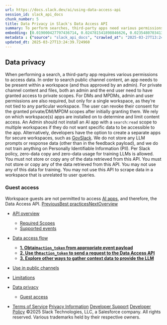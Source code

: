 ```yaml
---
url: https://docs.slack.dev/ai/using-data-access-api
session_id: slack_api_docs
chunk_number: 5
title: Data Privacy in Slack's Data Access API
summary: To perform searches, third-party apps need various permissions based on the type of content being accessed. Public content requires workspace presence and admin approval, while private content also necessitates user consent. Admins should be cautious when installing apps with broad scopes across multiple workspaces to safeguard data access.
embedding: [0.019000427797436714, 0.024781541898846626, 0.023548070341348648, -0.02180377021431923, 0.04597480595111847, -0.03373977541923523, -0.045476432889699936, 0.02159196138381958, -0.02753504551947117, 0.013181935995817184, 0.0017816794570535421, -0.04450460895895958, -0.03506046161055565, -0.004472887609153986, -0.014689510688185692, 0.03421323001384735, -0.01700693927705288, 0.0198227409273386, -0.010260230861604214, 0.025740906596183777, 0.01858927123248577, 0.06568541377782822, -0.012471755966544151, 0.04542659595608711, -0.0439065620303154, -0.032468926161527634, 0.018041061237454414, 0.0366552509367466, 0.0013876542216166854, -0.023012321442365646, 0.02240181528031826, -0.022140169516205788, -0.025479262694716454, 0.0303757656365633, 0.021517205983400345, 0.005587994586676359, -0.00944414734840393, 0.02753504551947117, 0.002969984896481037, -0.057262927293777466, -0.03917202726006508, -0.010808439925312996, -0.020495543256402016, 0.022962484508752823, -0.037801507860422134, -0.05053490772843361, -0.03007674217224121, 0.011306812055408955, 0.0023843978997319937, -0.003672377672046423, -0.057412438094615936, 5.669953316100873e-05, -0.008241824805736542, 0.013381284661591053, -0.014402947388589382, 0.004282883368432522, -0.01532493531703949, -0.006877531763166189, 0.0001864027581177652, 0.01244683749973774, -0.002399971941486001, 0.021454909816384315, -0.013767522759735584, 0.01670791767537594, 0.005148804280906916, -0.016745295375585556, -0.006871302146464586, 0.03236925229430199, 0.03533456474542618, 0.023074617609381676, 0.06414046138525009, 0.014452784322202206, -0.04158913344144821, -0.02753504551947117, -0.002186606638133526, -0.025167779996991158, -0.01625938154757023, 0.07520431280136108, -0.03079938143491745, -0.026189442723989487, 0.0038748413790017366, 0.05910690501332283, -0.028855731710791588, -0.014103923924267292, -0.04246128350496292, 0.027759313583374023, -0.04246128350496292, -0.02549172192811966, -0.001664873561821878, -0.008011328056454659, -0.01721874810755253, -0.028257684782147408, -0.056963905692100525, 0.001280971453525126, 0.06090104207396507, 0.015574120916426182, 0.026164522394537926, 0.009032989852130413, 0.005341923329979181, 0.070768803358078, 0.02129293791949749, -0.03508538007736206, -0.04420558363199234, -0.06633329391479492, 0.031771205365657806, -0.028357358649373055, 0.02024635672569275, -0.0019872577395290136, 0.01568625494837761, -0.03336599841713905, -0.08861052244901657, -0.005746850743889809, 0.012945209629833698, 0.024706784635782242, -0.021479828283190727, -0.024519896134734154, -0.016483649611473083, 0.006509982515126467, 0.03852414712309837, -0.012615038082003593, -0.04889028146862984, 0.01002973411232233, 0.045900050550699234, 0.013119639828801155, 0.025691069662570953, -0.007606400642544031, -0.017343340441584587, -0.04375705122947693, -0.023323804140090942, -0.011406485922634602, 0.06922385096549988, 0.03932154178619385, 0.052827417850494385, -0.07206457108259201, -0.03022625483572483, -0.013892116025090218, -0.0373031347990036, 0.013381284661591053, -0.028207847848534584, -0.05100836232304573, 0.034287985414266586, -0.009824155829846859, 0.023435937240719795, 0.013231772929430008, -0.07500496506690979, -0.031472183763980865, -0.020682431757450104, -0.000243150963797234, 0.0038499226793646812, 0.057711463421583176, -0.02713634818792343, 0.01784171350300312, -0.033390916883945465, 0.02741045318543911, -0.028382278978824615, -0.030276091769337654, 0.04196291044354439, 0.06782840937376022, 0.002420218428596854, -0.011873709969222546, -0.009269717149436474, 0.02527991309762001, -0.018551893532276154, -0.025965174660086632, -0.0449780598282814, 0.025616314262151718, 0.021118508651852608, -0.058409184217453, -0.08198217302560806, 0.014004250057041645, -0.03668016940355301, -0.001020104973576963, -0.01460229605436325, 0.013231772929430008, 0.0031568743288517, -0.01775449700653553, 0.008746426552534103, 0.016770213842391968, -0.02282543107867241, -0.056963905692100525, -0.06015348434448242, -0.001738071907311678, -0.03859890252351761, -0.05277758091688156, -0.0624459944665432, 0.023710042238235474, -0.040168773382902145, 0.014776726253330708, -0.002248903037980199, 0.008416255004703999, 0.033540427684783936, 0.025142861530184746, 0.034287985414266586, 0.02425825037062168, 0.003060314804315567, -0.021130967885255814, -0.017879091203212738, 0.0012428148183971643, 0.04026844725012779, 0.0013315873220562935, 0.06040266901254654, -0.020532920956611633, 0.0387982502579689, -0.047694187611341476, 0.0319705568253994, 0.0034948326647281647, 0.0099113704636693, 0.010359905660152435, -0.06847629696130753, -0.043582621961832047, 0.042785223573446274, -0.03436274081468582, 0.03172136843204498, 0.004500920884311199, -0.05198018625378609, -0.007139177061617374, -0.005376186687499285, -0.01271471194922924, 0.0186515673995018, 0.05317628011107445, -0.018277788534760475, 0.07251311093568802, 0.004790599457919598, -0.009531361982226372, 0.009469065815210342, 0.014265894889831543, 0.019573554396629333, -0.0434829443693161, 0.028207847848534584, 0.0076936157420277596, 0.02830752171576023, 0.024058902636170387, -0.04410590976476669, -0.03508538007736206, 0.05556846410036087, -0.09513919055461884, 0.02389693073928356, 0.0012124453205615282, 0.03067478910088539, 0.021280478686094284, 0.006653264630585909, -0.007830668240785599, 0.00021025064052082598, 0.021255560219287872, 0.017019398510456085, -0.005989806726574898, 0.023971686139702797, -0.050335559993982315, 0.04308424890041351, 0.032219741493463516, 0.03109840489923954, 0.007238851394504309, 0.013094721361994743, -0.029678044840693474, -0.009269717149436474, -0.042062584310770035, -0.008777574636042118, 0.010222853161394596, 0.010714995674788952, 0.019212234765291214, 0.010079571045935154, 0.010764832608401775, -0.03937137871980667, -0.003653688821941614, -0.040916331112384796, 0.01242814864963293, 0.0186515673995018, -0.001011539134196937, -0.010023504495620728, -0.0058371806517243385, -0.030998731032013893, 0.007307377643883228, 0.06807759404182434, -0.021816229447722435, -0.026588140055537224, -0.003653688821941614, 0.029279347509145737, -0.023136913776397705, 0.003469914197921753, -0.012122895568609238, -0.00504601513966918, 0.0059680030681192875, 0.015785928815603256, 0.025890419259667397, 0.013181935995817184, 0.005341923329979181, 0.015574120916426182, -0.020022090524435043, -0.02257624641060829, -0.018875835463404655, -0.0030447407625615597, 0.01604757457971573, 0.005992921534925699, 0.01319439522922039, 0.007724763825535774, 0.028631463646888733, 0.05985446274280548, -0.004089764319360256, -0.02116834558546543, 0.026463545858860016, 0.016334138810634613, 0.02293756604194641, 0.020682431757450104, -0.058309510350227356, 0.020258815959095955, 0.04764435067772865, 0.01858927123248577, 0.004298457410186529, 0.03007674217224121, -0.04654793441295624, -0.003454339923337102, 0.0630938783288002, -0.015088208019733429, -0.020744729787111282, -0.04704630374908447, -0.01154353842139244, 0.04273538663983345, 0.004379442892968655, 0.018128277733922005, -0.019087642431259155, -0.014290813356637955, -0.0017224977491423488, -0.03167153149843216, -0.07430724799633026, -0.0024934166576713324, -0.04659777134656906, 0.0068463836796581745, -0.007562793325632811, -0.001636840170249343, -0.06453915685415268, 0.08218152076005936, -0.048391908407211304, -0.03697919473052025, 0.019199775531888008, -0.0315469391644001, -0.0156114986166358, 0.019486339762806892, 0.051083117723464966, -0.0428350605070591, 0.02080702595412731, 0.00787427555769682, -0.0362316332757473, -0.040019262582063675, -0.02197819948196411, -0.02024635672569275, 0.040741901844739914, -0.029129836708307266, -0.012241259217262268, -0.016633160412311554, 0.053425464779138565, -0.04983718693256378, -0.042660631239414215, -0.012459296733140945, -0.009799237363040447, -0.042062584310770035, -0.0042361607775092125, 0.01085827685892582, -0.06209713593125343, -0.0015566333895549178, 0.024333005771040916, -0.06134957820177078, -0.04744500294327736, 0.013343906961381435, -0.013082261197268963, 0.03436274081468582, -0.02873113751411438, -0.027883905917406082, -0.06249583140015602, 0.061798110604286194, -0.025105483829975128, 0.05731276422739029, -0.026338953524827957, 0.024706784635782242, -0.03231941536068916, -0.01696956157684326, 0.003622540505602956, -0.019299451261758804, 0.04627382755279541, 0.011387797072529793, 0.010845817625522614, 0.01460229605436325, 0.01238454133272171, -0.002931049559265375, -0.00787427555769682, 0.011960924603044987, 0.003762707579880953, -0.013630470260977745, 0.002203738084062934, 0.005936854984611273, -0.011568456888198853, 0.0055506168864667416, 0.006052103359252214, -0.001328472513705492, -0.003616310888901353, -0.010060882195830345, -0.020321113988757133, 0.04216226190328598, 0.02314937300980091, 0.061997462064027786, -0.03393912315368652, 0.011699279770255089, -0.007469348609447479, -0.023797256872057915, 0.0009936288697645068, -0.03610704094171524, -0.040741901844739914, 0.0025868616066873074, -0.001287201070226729, 0.01009203027933836, 0.03466176241636276, 0.028108173981308937, 0.02504318580031395, 0.005911936517804861, 0.017866631969809532, 0.02380971610546112, -0.035758182406425476, 0.03949597105383873, 0.05736260116100311, -0.01781679503619671, 0.010291378945112228, 0.03777658939361572, -0.05427269637584686, -0.01822795160114765, -0.02798357978463173, -0.029802637174725533, 0.04438001662492752, 0.055020254105329514, -0.03767691180109978, 0.011549768038094044, -0.07719780504703522, -0.048566337674856186, -0.010820899158716202, 0.022115251049399376, -0.021193264052271843, -0.03134759142994881, -0.0017302848864346743, -0.027061592787504196, -0.006914909929037094, -0.00916381273418665, 0.02090669982135296, 0.021928362548351288, -0.028631463646888733, -0.029727881774306297, -0.008640522137284279, -0.0034013879485428333, -0.008765115402638912, -0.01937420666217804, -0.02105621248483658, 0.012210111133754253, -0.010546795092523098, -0.03525980934500694, -0.021853607147932053, 0.018576811999082565, 0.02506810426712036, -0.05751211568713188, -0.033964041620492935, -0.008565766736865044, -0.019299451261758804, -0.008858559653162956, 0.019635852426290512, 0.02542942389845848, -0.031023649498820305, 0.0071267178282141685, 0.05865836888551712, 0.0007973950123414397, -0.013144558295607567, -0.01052810624241829, -0.005594224203377962, 0.011107463389635086, 0.012658645398914814, 0.032194823026657104, -0.021193264052271843, 0.023111995309591293, 0.0059991516172885895, -0.004270424135029316, -0.026737650856375694, -0.003099250141531229, -0.00393713777884841, 0.019723067060112953, -0.01733088120818138, 0.032917462289333344, 0.030550194904208183, -0.019125020131468773, 0.02144245058298111, 0.07659975439310074, 0.0058371806517243385, 0.006092596333473921, 0.015100667253136635, -0.006385389715433121, 0.002734815701842308, -0.044305261224508286, -0.011574686504900455, 0.03715362399816513, -0.012770779430866241, -0.0161970853805542, -0.012247488833963871, -0.02932918444275856, -0.03276795148849487, -0.010889424942433834, 0.015935441479086876, -0.02962820790708065, -0.051083117723464966, -0.018614189699292183, 0.06633329391479492, -0.002001274609938264, 0.019635852426290512, -0.03491095080971718, -0.03864873945713043, -0.02374741993844509, 0.02009684592485428, -0.0038997598458081484, 0.00762508949264884, 0.014340650290250778, 0.040318284183740616, -0.025317290797829628, 0.029254429042339325, -0.018726322799921036, 0.03802577406167984, -0.019922414794564247, 0.0026538302190601826, 0.004164519719779491, -0.004208127502351999, 0.0014172450173646212, -0.016246922314167023, -0.02246411144733429, -0.006460145581513643, -0.05065950006246567, -0.06538639217615128, -0.0019296335522085428, -0.0058060321025550365, 0.0002678748860489577, 0.009556280449032784, 0.007294918410480022, 0.004993063397705555, -0.011518619954586029, 0.004413705784827471, -0.008198217488825321, -0.009736940264701843, -0.04186323657631874, -0.0017115959199145436, 0.01244683749973774, 0.014091464690864086, 0.017704660072922707, 0.02387201227247715, -0.010889424942433834, -0.01730596274137497, -0.01473934855312109, -0.014004250057041645, 0.016932183876633644, 0.0017302848864346743, 0.021392611786723137, -0.02342347800731659, 0.022962484508752823, -0.004647317808121443, 0.02063259482383728, 0.027883905917406082, -0.0176922008395195, -0.035309646278619766, 0.008160839788615704, -0.006422767415642738, -0.006263911258429289, 0.0005069376202300191, 0.022364437580108643, 0.007170325145125389, -0.023249048739671707, 0.014926237985491753, 0.02257624641060829, -0.0038997598458081484, 0.0034854882396757603, -0.002607107860967517, -0.012571430765092373, 0.027310779318213463, -0.0029855589382350445, -0.0009546935907565057, 0.0017816794570535421, -0.008796263486146927, -0.013318988494575024, -0.007139177061617374, 0.011300582438707352, -0.016334138810634613, -0.03226957842707634, -0.04831715300679207, -0.0027784232515841722, 0.03680476173758507, -0.03967040032148361, -0.005628487095236778, -0.03752740100026131, 0.026787487789988518, -0.014689510688185692, -0.02410873956978321, 0.03533456474542618, -0.005591109395027161, 0.013368825428187847, -0.0257907435297966, -0.01988503709435463, 0.01067761704325676, 0.029428858309984207, -0.002185049233958125, -0.024694325402379036, 0.008372647687792778, 0.03139742836356163, -0.002063571009784937, -0.014228517189621925, 0.000430235086241737, -0.00997366663068533, 0.0328177884221077, 0.024245791137218475, -0.013680308125913143, 0.030774462968111038, -0.003862381912767887, -0.0038654967211186886, -0.021604420617222786, -0.004289112985134125, -0.03344075381755829, -0.010559254325926304, 0.03129775449633598, -0.03874841332435608, 0.011468783020973206, 0.03376469388604164, 0.01142517477273941, -0.021093590185046196, -0.03157185763120651, 0.002209967700764537, 0.04248620197176933, 0.021753931418061256, 0.007886734791100025, 0.0016679883701726794, -0.05173100158572197, -0.010714995674788952, 0.0008877249201759696, -0.026613058522343636, 0.021031292155385017, 0.05173100158572197, 0.007730993442237377, 0.005070933606475592, -0.0016399549786001444, 0.004666006658226252, -0.0018751241732388735, -0.004466657992452383, -0.00038292870158329606, -0.00407107500359416, 0.030176416039466858, 0.052528396248817444, -0.05367464944720268, 0.019710607826709747, -0.021517205983400345, -0.002395299728959799, -0.0338892862200737, -0.03403879702091217, 0.011674361303448677, -0.020645054057240486, -0.033091891556978226, 0.035284727811813354, 0.0021990658715367317, 0.03169644996523857, -0.024582192301750183, -0.02174147218465805, 0.0003196588368155062, 0.0012568315723910928, 0.029727881774306297, -0.025354668498039246, 0.020520461723208427, 0.0055319275707006454, -0.029354102909564972, -0.0019934875890612602, 0.016957102343440056, -0.0048217480070889, 0.009469065815210342, 0.01349341869354248, 0.024544814601540565, -0.04141470417380333, 0.04181339964270592, 0.04004418104887009, 0.007481807842850685, 0.010889424942433834, -0.02485629729926586, -0.011879939585924149, -0.058110158890485764, 0.04447969049215317, 0.011568456888198853, -0.008117231540381908, -0.01856435276567936, -0.06234632059931755, -0.013406203128397465, 0.02351069264113903, -0.005257823038846254, 0.06164859980344772, 0.06443948298692703, 0.03406371921300888, 0.00032783523784019053, 0.002264477079734206, -0.030849218368530273, 0.007207703310996294, -0.029379021376371384, -0.0004991505993530154, 0.023286426439881325, 0.001591675216332078, 0.013406203128397465, -0.0031397428829222918, -0.05701374262571335, -0.02741045318543911, 0.021031292155385017, 0.010995329357683659, -0.016533486545085907, -0.000375336327124387, 0.041514378041028976, -0.006995894946157932, -0.02204049564898014, 0.05616651102900505, -0.029678044840693474, -0.018252870067954063, 0.008659210987389088, -0.035882774740457535, 0.02728586085140705, 0.018676485866308212, -0.00524847861379385, -0.0007537874625995755, -0.017953846603631973, -0.02830752171576023, -0.012484215199947357, -0.009263487532734871, -0.019810281693935394, -0.02606484852731228, 0.002892114222049713, -0.013530796393752098, -0.007924112491309643, -0.0031008075457066298, 0.010054652579128742, 0.0023625942412763834, 0.002846949268132448, 0.021243100985884666, 0.006665723863989115, 0.0057593099772930145, -0.05586748570203781, -0.02278805337846279, 0.00031518127070739865, -0.02035849168896675, 0.07051961869001389, -0.029977068305015564, -0.015162964351475239, 0.04094124957919121, 0.008391336537897587, 0.008814952336251736, 0.03035084716975689, 0.004005664028227329, -0.023834634572267532, -0.03493586927652359, 0.00839756615459919, 0.001772334915585816, 0.015623957850039005, -0.000536917825229466, 0.009394309483468533, -0.010895655490458012, -0.022513948380947113, 0.0011462552938610315, -0.0005256265867501497, -0.0013814244884997606, -0.022750675678253174, 0.0009134222054854035, 0.02216508984565735, -0.0018688945565372705, 0.04350786283612251, -0.03653065860271454, 0.008235595189034939, -0.011798953637480736, -0.03727821633219719, -0.028506871312856674, -0.046498097479343414, 0.01649610884487629, -7.962269592098892e-05, -0.024121198803186417, -0.005223560146987438, -0.005217330530285835, 0.0029964607674628496, 0.029827555641531944, -0.022875268012285233, -0.014153760857880116, -0.020109305158257484, 0.03226957842707634, -0.04373213276267052, 0.019623393192887306, 0.02393430843949318, -0.020470624789595604, 0.0020137338433414698, -0.015000993385910988, -0.020944077521562576, -0.006422767415642738, -0.022451652213931084, -0.03767691180109978, -0.009755629114806652, -0.045924969017505646, 0.009930059313774109, 0.0008503469871357083, -0.03493586927652359, -0.02696191892027855, -0.01709415577352047, 0.019934874027967453, -0.10904376208782196, -0.021193264052271843, 0.01799122430384159, -0.023610366508364677, 0.027161266654729843, -0.0002721577766351402, 0.03939629718661308, 0.040318284183740616, 0.020919159054756165, -0.025329750031232834, -0.0035010625142604113, -0.050933606922626495, 0.007245081011205912, -0.01766728237271309, 0.030849218368530273, 0.007139177061617374, 0.003420077031478286, 0.017916468903422356, 0.03610704094171524, 0.01341866236180067, -0.014814103953540325, -0.00574996555224061, 0.0032363024074584246, 0.03715362399816513, 0.0047563365660607815, -0.03598244860768318, 0.00018776550132315606, 0.014863940887153149, 0.03094889409840107, -0.011761575937271118, 0.011045166291296482, 0.01724366657435894, -0.036356229335069656, 0.01777941733598709, -0.03847431018948555, 0.02815801091492176, -0.012602578848600388, -0.007631319109350443, -0.0007787060458213091, -0.024569733068346977, 0.0075690229423344135, -0.004581906367093325, 0.0358080193400383, -0.001738071907311678, -0.008584455586969852, -0.008104772306978703, -0.017318421974778175, 0.011475012637674809, -0.018240410834550858, 0.02591533772647381, 0.010266460478305817, 0.0058434102684259415, 0.04378196969628334, -0.017069237306714058, -0.00644768588244915, 0.015736091881990433, -0.0159852784126997, 0.01973552629351616, -0.018277788534760475, 0.014328191056847572, 0.01673283614218235, 0.02741045318543911, 0.02992723137140274, -0.00986776314675808, 0.008790033869445324, 0.016994480043649673, -0.0024233332369476557, -0.0006790316547267139, -0.011394026689231396, 0.002720798831433058, 0.006217189133167267, 0.005407334771007299, 0.0041582901030778885, 0.04201274737715721, 0.011780264787375927, 0.02035849168896675, 0.021180804818868637, 0.012178963050246239, 0.00018980959430336952, -0.030400684103369713, 0.06688150763511658, -0.003582047764211893, 0.02402152493596077, 0.040592387318611145, 0.01711907424032688, 0.013007505796849728, -0.0015511824749410152, -0.002589976415038109, -0.03329123929142952, -0.04365737736225128, 0.03760215640068054, -0.002779980655759573, -0.0018984853522852063, -0.01085827685892582, -0.017480393871665, 0.017941387370228767, 0.012496674433350563, 0.011331730522215366, 0.0222772229462862, -0.017380718141794205, 0.04889028146862984, -0.004971259273588657, 0.017081696540117264, -0.005983577109873295, -0.010671387426555157, 0.01613478921353817, 0.006270141340792179, -0.036754924803972244, -0.0015122471377253532, 0.03493586927652359, 0.028083255514502525, 0.007500496692955494, -0.0002443190314806998, 0.007612630259245634, -0.015461986884474754, 0.016745295375585556, 0.013343906961381435, 0.005064703989773989, 0.010359905660152435, -0.005164378322660923, -0.0016072492580860853, -0.026289116591215134, -0.021554583683609962, 0.03187088295817375, 0.002348577370867133, -0.0358080193400383, 0.06728020310401917, -0.0048871589824557304, -0.025865500792860985, 1.0859299663934507e-06, -0.01577346958220005, 0.0334656722843647, -0.03448733314871788, 0.006002266425639391, -0.03894776105880737, 0.002674076473340392, 0.03702903166413307, 0.01946142129600048, -0.01303242426365614, 0.012191422283649445, -0.026588140055537224, 0.01888829469680786, 0.001731842290610075, 0.018452217802405357, -0.02515532076358795, 0.021816229447722435, -0.004444854333996773, 0.03702903166413307, -0.01688234694302082, 0.010216623544692993, 0.03050035797059536, -0.005236019380390644, 0.0038032003212720156, 0.02683732472360134, -0.02101883292198181, 0.012845534831285477, -0.027186185121536255, -0.016483649611473083, -0.035583753138780594, 0.009512673132121563, 0.02003454975783825, 0.007824438624083996, 0.00123347039334476, 0.011512390337884426, 0.017592526972293854, 0.00017452749307267368, -0.03164661303162575, 0.02917967364192009, -0.01244683749973774, 0.029977068305015564, 0.02306215837597847, -0.009431688115000725, 0.039720237255096436, 0.032917462289333344, 0.022738216444849968, 0.04585021361708641, 0.006210959516465664, -0.01910010166466236, 0.00839756615459919, 0.02591533772647381, -0.03092397376894951, 0.01093303319066763, -0.004902733489871025, 0.008690359070897102, 0.04186323657631874, 0.014191139489412308, -0.019386665895581245, -0.01679513230919838, -0.008690359070897102, -0.0018299592193216085, 0.024731704965233803, 0.06279485672712326, 0.037228379398584366, 0.03212006762623787, -0.013456040993332863, -0.0096434960141778, 0.020707352086901665, -0.018427299335598946, -0.022950025275349617, 0.015237719751894474, 0.0312229972332716, 0.06055218353867531, -0.0013206854928284883, -0.005220445338636637, 0.007070650812238455, 0.024706784635782242, -0.04654793441295624, 0.018900753930211067, 0.001015432644635439, 0.018452217802405357, -0.018016142770648003, -0.0008916184306144714, -0.018788618966937065, -0.03598244860768318, -0.01196715421974659, -0.011331730522215366, -0.023224128410220146, -0.003289254382252693, -0.008285432122647762, -0.0362316332757473, -0.03446241468191147, -0.028531789779663086, 0.006070792209357023, 0.01822795160114765, -0.008378877304494381, 0.023535611107945442, -0.027933742851018906, -0.021492287516593933, -0.026862243190407753, 0.0036287701223045588, 0.0358080193400383, 0.03276795148849487, -0.01643381267786026, -0.008347729220986366, 0.002449809340760112, -0.033390916883945465, 0.0176922008395195, 0.016109870746731758, 0.018078438937664032, 0.0303757656365633, 0.018526975065469742, 0.032942380756139755, -0.041913073509931564, -0.025840582326054573, -0.005709472578018904, 0.015125586651265621, 0.05761178955435753, 0.01673283614218235, -0.015374772250652313, -0.01822795160114765, 0.015050830319523811, 0.020445706322789192, 0.029379021376371384, 0.006058332975953817, -0.002624239306896925, 0.005117656197398901, 0.011917317286133766, 0.032344333827495575, 0.0031272834166884422, -0.01814073696732521, 0.008808722719550133, 0.06518704444169998, -0.04674728214740753, 0.0058060321025550365, 0.009637266397476196, 0.016084952279925346, -0.0012537167640402913, -0.007189014460891485, -0.007076880428940058, 0.011051395907998085, -0.003392043523490429, 0.01952371746301651, -0.016869887709617615, 0.04801813140511513, 3.389804624021053e-05, -0.009774317964911461, -0.02564123272895813, 0.019860118627548218, 0.0015846667811274529, -0.017368258908391, -0.00366614805534482, -0.03827495872974396, -0.014203598722815514, -0.013406203128397465, -3.489576556603424e-05, 0.002281608758494258, 0.03361518308520317, -0.01421605795621872, 0.021193264052271843, -0.013094721361994743, 0.019336828961968422, 0.04375705122947693, 0.009724481031298637, 0.015200342051684856, -0.02018406055867672, -0.019087642431259155, 0.02207787334918976, 0.004155175294727087, 0.0028780975844711065, -0.02054538019001484, -0.0036505740135908127, 0.010266460478305817, 0.011051395907998085, -0.023697583004832268, 0.032070230692625046, -0.026139603927731514, 0.009593658149242401, -0.019810281693935394, 0.025018267333507538, 0.02054538019001484, -0.020171601325273514, -0.009743169881403446, 0.03109840489923954, 0.006896220613270998, -0.008297891356050968, 0.003507292130962014, -0.06234632059931755, -0.025865500792860985, -0.000657617230899632, 0.01615970768034458, 0.003099250141531229, 0.0011633868562057614, 0.04894011840224266, 0.018153196200728416, 0.02521761693060398, -0.010559254325926304, 0.02728586085140705, -0.014290813356637955, -0.015013452619314194, -0.008385106921195984, -0.0003879902942571789, 0.002024635672569275, -0.028531789779663086, 0.016994480043649673, -0.03902251645922661, 0.005756195168942213, -0.031621694564819336, -0.014103923924267292, 0.007407051976770163, -0.02753504551947117, 0.019723067060112953, -0.020084386691451073, -0.010197934694588184, 0.015935441479086876, 0.015000993385910988, 0.011412715539336205, 0.02120572328567505, -0.003622540505602956, -0.015960359945893288, 0.005397990345954895, 0.07126718014478683, -0.010883195325732231, 0.010285149328410625, 0.021268019452691078, 0.01473934855312109, 0.02465694770216942, -0.00032725121127441525, 0.03214498609304428, -0.005989806726574898, 0.004946340806782246, -0.022115251049399376, 0.00835395883768797, 0.013318988494575024, 0.0010496957693248987, 0.006827694829553366, -0.01967323012650013, -0.010116948746144772, 0.019174857065081596, 0.022588705644011497, 0.00014221119636204094, 0.011686820536851883, 0.03476143628358841, 0.004385672509670258, -0.01079598069190979, 0.01946142129600048, -0.03127283602952957, 0.027958661317825317, -0.02711142972111702, 0.04079173877835274, 0.0036007368471473455, -0.012353392317891121, -0.02410873956978321, 0.002454481553286314, 0.02468186616897583, -0.03157185763120651, -0.02080702595412731, 0.030998731032013893, 0.004824862815439701, 0.017069237306714058, -0.004083534702658653, 0.024208413437008858, -0.026613058522343636, 0.035160135477781296, -0.015574120916426182, -0.039271704852581024, 0.008777574636042118, -0.01589806191623211, -0.04906471073627472, -0.0047968290746212006, 0.009693332947790623, -0.010683846659958363, 0.0194987989962101, 0.018041061237454414, -0.016035115346312523, 0.0019031575648114085, 0.0028267030138522387, 0.0156114986166358, 0.03064987063407898, -0.006220303941518068, -0.01267110463231802, -0.035309646278619766, 0.029354102909564972, 0.0017754498403519392, 0.006914909929037094, -0.02156704291701317, -0.04158913344144821, -0.015312476083636284, 0.02156704291701317, 0.004385672509670258, 0.0030369535088539124, 0.00799263920634985, 0.05080901086330414, 0.020071927458047867, 0.01496361568570137, 0.010141867212951183, 0.001710038515739143, 0.013505877926945686, -0.0003566473606042564, 0.029827555641531944, 0.020408328622579575, 0.0008386663976125419, 0.03052527643740177, 0.008671670220792294, -0.012502904050052166, -0.0123097850009799, -0.007986409589648247, -0.011992073617875576, -0.026613058522343636, -0.0068463836796581745, -0.0033764694817364216, -0.026887161657214165, 0.0028329326305538416, 0.005301430821418762, 0.05367464944720268, -0.003940252587199211, 0.013680308125913143, -0.030749544501304626, 0.00484355166554451, 0.015424609184265137, -0.005435368046164513, 0.004737647715955973, 0.038848087191581726, -0.013480959460139275, -0.00979300681501627, -0.024669406935572624, 0.015337394550442696, -0.03408863767981529, -0.005151919089257717, 0.00434829480946064, -0.009936288930475712, -0.008534618653357029, -0.002909245900809765, 2.9858510970370844e-05, 0.01274586096405983, -0.0006373709184117615, 0.014639673754572868, -0.013568174093961716, 0.016421353444457054, -0.0004703384474851191, -0.0481676422059536, 0.031746286898851395, -0.01190485805273056, -0.0071329474449157715, 0.025454344227910042, -0.03974515572190285, 0.02960328944027424, -0.0010084243258461356, -0.016321679577231407, 0.016172166913747787, 0.02773439511656761, -0.031920719891786575, -0.0051145413890480995, 0.03212006762623787, -0.006070792209357023, -0.00375647796317935, 0.006902450229972601, 0.024195954203605652, -0.03202039375901222, 0.024731704965233803, -0.04360754042863846, -0.03169644996523857, 0.03533456474542618, 0.0027098970022052526, 0.008839870803058147, 0.016844969242811203, 0.014714429154992104, -0.0037533631548285484, 0.00425796490162611, 0.016234463080763817, -0.015848224982619286, -0.025329750031232834, 0.012932750396430492, -0.002868753159418702, 0.03493586927652359, 0.02476908266544342, -0.04203766584396362, 0.008721508085727692, -0.02465694770216942, -0.02417103573679924, 0.002298740204423666, 0.007718534208834171, -0.0366552509367466, -0.03981991112232208, 0.003441880689933896, 0.041339945048093796, -0.017430556938052177, 0.0015963474288582802, 0.017941387370228767, -0.007276229094713926, 0.02813309244811535, -0.031771205365657806, 0.011431404389441013, 0.013318988494575024, 0.011736657470464706, 0.0026865359395742416, -0.012783238664269447, -0.015823306515812874, 9.79709584498778e-05, -0.0419878289103508, -0.014103923924267292, -0.03438765928149223, -0.03107348643243313, 0.00028773187659680843, 0.0046005952171981335, 0.04106584191322327, 0.03035084716975689, -0.0021102933678776026, 0.0022784939501434565, -0.008640522137284279, 0.028332440182566643, -0.006908679846674204, -0.007388363126665354, 0.015100667253136635, -0.02327396720647812, 0.025616314262151718, -0.013842279091477394, 0.019623393192887306, -0.005127000622451305, 0.02858162671327591, 0.020258815959095955, 0.013904575258493423, 0.02005946822464466, -0.03461192548274994, 0.02536712773144245, 0.004426165018230677, 0.03226957842707634, -0.013057342730462551, 0.002745717531070113, 0.011898628436028957, 0.006307519041001797, -0.02977771870791912, 0.01924961432814598, 0.027460290119051933, 0.03904743492603302, 0.003469914197921753, 0.02146736904978752, -0.009736940264701843, 0.01792892813682556, -0.006740479730069637, -0.04094124957919121, -0.01127566397190094, -0.0171564519405365, -0.01628430001437664, -0.028382278978824615, 0.007326066493988037, 0.001524706487543881, 0.01724366657435894, -0.0024062017910182476, 0.02174147218465805, 0.0019296335522085428, 0.03082429990172386, -0.0005630044615827501, -0.005419794004410505, -0.016122329980134964, -0.007245081011205912, 0.0004933102754876018, -0.006214074324816465, 0.01057171355932951, 0.007232621777802706, 0.002730143489316106, 0.010297608561813831, 0.024706784635782242, -0.001787909073755145, 0.007394592743366957, 0.01922469586133957, 0.026563221588730812, 0.020470624789595604, 0.02114342711865902, -0.01739317923784256, 0.01138156745582819, 0.00161347899120301, 0.001384539413265884, 0.038225121796131134, -0.030475439503788948, 0.028407197445631027, -0.0018922557355836034, -0.005631602369248867, -0.010341215878725052, 0.04403115436434746, 0.029852475970983505, -0.025865500792860985, -0.006877531763166189, 0.005672094877809286, -0.01586068421602249, -0.008995612151920795, 0.025055645033717155, -0.01682005077600479, 0.0006560598267242312, -0.026264198124408722, 0.022414274513721466, -0.012857994064688683, 0.0005653405678458512, 0.014440325088799, 0.009213649667799473, 0.00048124033492058516, -0.030176416039466858, -0.017916468903422356, 0.006659494247287512, 0.0035104069393128157, -0.01554920244961977, -0.029802637174725533, 0.0385739840567112, 0.006572279147803783, -0.00536684226244688, -0.005139459855854511, 0.014789185486733913, 0.006946058012545109, -0.0198227409273386, 0.029678044840693474, 0.0023002976085990667, 0.00898315291851759, 0.01990995556116104, 0.0002637866709847003, -0.031123323366045952, 0.006634575314819813, -0.009930059313774109, 0.0013300299178808928, 0.019299451261758804, 0.007843127474188805, 0.015312476083636284, 0.024457599967718124, -0.012957668863236904, 0.039844829589128494, 0.0034667993895709515, 0.015225260518491268, 0.023610366508364677, -0.010714995674788952, 0.032219741493463516, -0.006360470782965422, -0.006478834431618452, 0.0038997598458081484, 0.011475012637674809, 0.00869658961892128, -0.017530230805277824, 0.016209544613957405, 0.033540427684783936, -0.004479117225855589, -0.02348577417433262, -0.013804900459945202, -0.005127000622451305, -0.00644768588244915, -0.0003317287773825228, 0.018514515832066536, 0.008117231540381908, 0.03244400769472122, 0.019785363227128983, -0.01079598069190979, -0.026563221588730812, 0.015761010348796844, 0.010104489512741566, 0.025740906596183777, 0.022227386012673378, 0.027061592787504196, -0.0176922008395195, 0.00974939949810505, 0.012932750396430492, 0.0017863516695797443, 0.01421605795621872, -0.0062545668333768845, -0.005304545629769564, -0.021816229447722435, -0.015785928815603256, 0.010708765126764774, -0.019785363227128983, 0.02167917601764202, 0.02378479763865471, 0.010322527028620243, -0.009238568134605885, 0.010322527028620243, -3.9981689042178914e-05, 0.03770183026790619, 0.050933606922626495, -0.005905706901103258, 0.017829254269599915, -0.03787626326084137, 0.011780264787375927, -0.005668980069458485, -0.027784232050180435, -0.0027052247896790504, -0.0027363731060177088, -0.010995329357683659, -0.01910010166466236, -0.025055645033717155, 0.015437068417668343, 0.0016975791659206152, 0.022962484508752823, -0.012652415782213211, -0.020408328622579575, -0.01015432644635439, 0.022588705644011497, -0.011855021119117737, -0.00635735597461462, 0.02174147218465805, -0.032643359154462814, 0.02495597116649151, -0.01724366657435894, -0.008609374053776264, -0.011088774539530277, 0.00910151656717062, -0.018875835463404655, 0.014452784322202206, 0.014714429154992104, 0.014228517189621925, 0.0138547383248806, 0.018601730465888977, -0.02681240625679493, -0.0059150513261556625, 0.027335697785019875, 0.0022909531835466623]
metadata : {"source": "slack_api_docs", "crawled_at": "2025-03-27T13:24:37.797399", "url_path": "/ai/using-data-access-api", "chunk_size": 3394}
updated_dt: 2025-03-27T13:24:39.724960
---
```

## Data privacy[​](https://docs.slack.dev/ai/using-data-access-api#privacy "Direct link to Data privacy")
When performing a search, a third-party app requires various permissions to access data. In order to search public channel content, an app needs to be present within a workspace (and thus approved by an admin). For private channel content and files, both an admin and the end user need to have granted access to private scopes.
For DMs and MPDMs, admin and user permissions are also required, but only for a single workspace, as they’re not tied to any particular workspace. The user can revoke their consent for the granted private/DM/MPDM scopes after initially granting them.
We rely on which workspace(s) apps are installed on to determine and limit content access. An Admin should not install an AI app with a `search:read` scope to multiple workspaces if they do not want specific data to be accessible to the app. Alternatively, developers have the option to create a separate apps for secure workspaces, such as [GovSlack](https://slack.com/solutions/govslack).
We do not store any LLM prompts or response data (other than in the feedback payload), and we do not train anything on Personally Identifiable Information (PII).
Per Slack policy, zero-data copy and zero-data usage for training LLMs is allowed.
You must not store or copy any of the data retrieved from this API.
You must not store or copy any of the data retrieved from this API. You may not use any of this data for training. You may not use this API to scrape data in a workspace that is unrelated to user queries.
### Guest access[​](https://docs.slack.dev/ai/using-data-access-api#guests "Direct link to Guest access")
Workspace guests are not permitted to access [AI apps](https://docs.slack.dev/ai/), and therefore, the Data Access API.
[PreviousBest practices](https://docs.slack.dev/ai/ai-apps-best-practices)[NextOverview](https://docs.slack.dev/apis/)
  * [API overview](https://docs.slack.dev/ai/using-data-access-api#overview)
    * [Required Scopes](https://docs.slack.dev/ai/using-data-access-api#required-scopes)
    * [Supported events](https://docs.slack.dev/ai/using-data-access-api#events)
  * [Data access flow](https://docs.slack.dev/ai/using-data-access-api#data-access)
    * [**1. Obtain`action_token` from appropriate event payload**](https://docs.slack.dev/ai/using-data-access-api#event-listener)
    * [**2. Use the`action_token` to send a request to the Data Access API**](https://docs.slack.dev/ai/using-data-access-api#use-action-token)
    * [**3. Explore other ways to gather context data to provide the LLM**](https://docs.slack.dev/ai/using-data-access-api#data-gathering)
  * [Use in public channels](https://docs.slack.dev/ai/using-data-access-api#public-channels)
  * [Limitations](https://docs.slack.dev/ai/using-data-access-api#limitations)
  * [Data privacy](https://docs.slack.dev/ai/using-data-access-api#privacy)
    * [Guest access](https://docs.slack.dev/ai/using-data-access-api#guests)


  * [Terms of Service](https://slack.com/terms-of-service/user) [Privacy Information](https://slack.com/trust/privacy/privacy-policy) [Developer Support](https://docs.slack.dev/developer-support) [Developer Policy](https://docs.slack.dev/developer-policy)
©2025 Slack Technologies, LLC, a Salesforce company. All rights reserved. Various trademarks held by their respective owners.